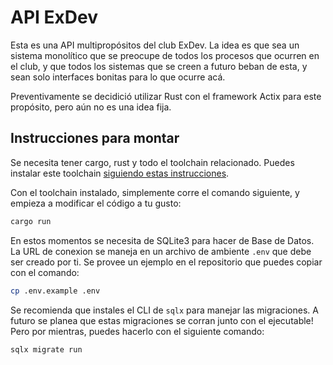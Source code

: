 # API ExDev

Esta es una API multipropósitos del club ExDev. La idea es que sea un sistema monolítico que se preocupe de todos los procesos que ocurren en el club, y que todos los sistemas que se creen a futuro beban de esta, y sean solo interfaces bonitas para lo que ocurre acá.

Preventivamente se decidició utilizar Rust con el framework Actix para este propósito, pero aún no es una idea fija.

## Instrucciones para montar

Se necesita tener cargo, rust y todo el toolchain relacionado. Puedes instalar este toolchain [siguiendo estas instrucciones](https://www.rust-lang.org/tools/install).

Con el toolchain instalado, simplemente corre el comando siguiente, y empieza a modificar el código a tu gusto:

```bash
cargo run
```

En estos momentos se necesita de SQLite3 para hacer de Base de Datos. La URL de conexion se maneja en un archivo de ambiente `.env` que debe ser creado por ti. Se provee un ejemplo en el repositorio que puedes copiar con el comando:

```bash
cp .env.example .env
```

Se recomienda que instales el CLI de `sqlx` para manejar las migraciones. A futuro se planea que estas migraciones se corran junto con el ejecutable! Pero por mientras, puedes hacerlo con el siguiente comando:

```bash
sqlx migrate run
```
